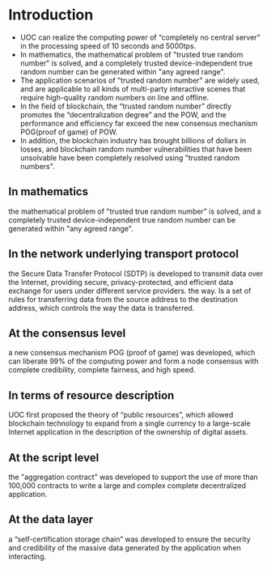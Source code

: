# Introduction
  * UOC can realize the computing power of “completely no central server” in the processing speed of 10 seconds and 5000tps.
  * In mathematics, the mathematical problem of "trusted true random number" is solved, and a completely trusted device-independent true random number can be generated within "any agreed range". 
  * The application scenarios of "trusted random number" are widely used, and are applicable to all kinds of multi-party interactive scenes that require high-quality random numbers on line and offline. 
  * In the field of blockchain, the “trusted random number” directly promotes the “decentralization degree” and the POW, and the performance and efficiency far exceed the new consensus mechanism POG(proof of game) of POW. 
  * In addition, the blockchain industry has brought billions of dollars in losses, and blockchain random number vulnerabilities that have been unsolvable have been completely resolved using "trusted random numbers".

## In mathematics
the mathematical problem of "trusted true random number" is solved, and a completely trusted device-independent true random number can be generated within "any agreed range". 

## In the network underlying transport protocol
the Secure Data Transfer Protocol (SDTP) is developed to transmit data over the Internet, providing secure, privacy-protected, and efficient data exchange for users under different service providers. the way. Is a set of rules for transferring data from the source address to the destination address, which controls the way the data is transferred.

## At the consensus level
a new consensus mechanism POG (proof of game) was developed, which can liberate 99% of the computing power and form a node consensus with complete credibility, complete fairness, and high speed.

## In terms of resource description
UOC first proposed the theory of “public resources”, which allowed blockchain technology to expand from a single currency to a large-scale Internet application in the description of the ownership of digital assets.

## At the script level
the "aggregation contract" was developed to support the use of more than 100,000 contracts to write a large and complex complete decentralized application.

## At the data layer
a “self-certification storage chain” was developed to ensure the security and credibility of the massive data generated by the application when interacting.
